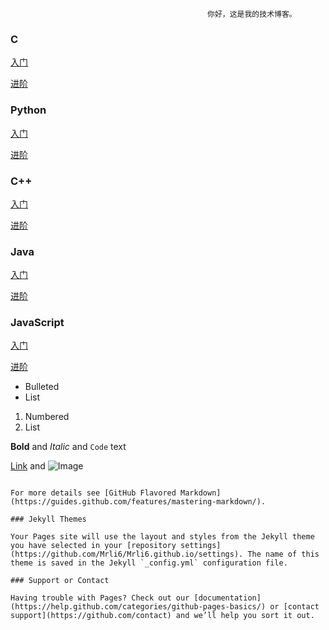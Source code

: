                                                 你好，这是我的技术博客。


### C

[入门]( https://mrli6.github.io/The-introduction-to-C/)

[进阶](url)


### Python

[入门](url)

[进阶](url)


### C++

[入门](url)

[进阶](url)


### Java

[入门](url)

[进阶](url)


### JavaScript

[入门](url)

[进阶](url)


- Bulleted
- List

1. Numbered
2. List

**Bold** and _Italic_ and `Code` text

[Link](url) and ![Image](src)
```

For more details see [GitHub Flavored Markdown](https://guides.github.com/features/mastering-markdown/).

### Jekyll Themes

Your Pages site will use the layout and styles from the Jekyll theme you have selected in your [repository settings](https://github.com/Mrli6/Mrli6.github.io/settings). The name of this theme is saved in the Jekyll `_config.yml` configuration file.

### Support or Contact

Having trouble with Pages? Check out our [documentation](https://help.github.com/categories/github-pages-basics/) or [contact support](https://github.com/contact) and we’ll help you sort it out.
